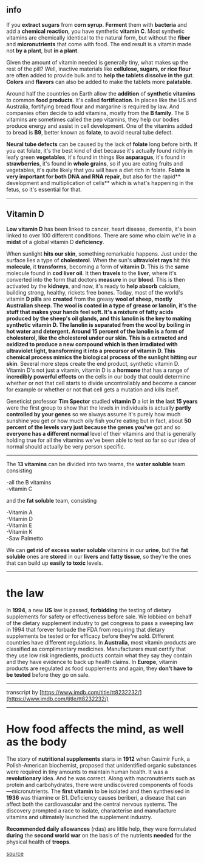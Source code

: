 ## info

If you **extract sugars** from **corn syrup**. **Ferment** them with **bacteria** and add a **chemical reaction,** you have synthetic **vitamin C**. Most synthetic vitamins are chemically identical to the natural form, but without the **fiber** and **micronutrients** that come with food. The end result is a vitamin made not **by a plant**, but **in a plant**.

Given the amount of vitamin needed is generally tiny, what makes up the rest of the pill? Well, inactive materials like **cellulose, sugars, or rice flour** are often added to provide bulk and to **help the tablets dissolve in the gut**. **Colors** and **flavors** can also be added to make the tablets more **palatable**.

Around half the countries on Earth allow the **addition** of **synthetic vitamins** to common **food products**. It's called **fortification**. In places like the US and Australia, fortifying bread flour and margarine is required by law. And companies often decide to add vitamins, mostly from the **B family**. The B vitamins are sometimes called the pep vitamins, they help our bodies produce energy and assist in cell development. One of the vitamins added to bread is **B9**, better known as **folate**, to avoid neural tube defect.

**Neural tube defects** can be caused by the lack of **folate** long before birth. If you eat folate, it's the best kind of diet because it's actually found richly in leafy green **vegetables**, it's found in things like **asparagus**, it's found in **strawberries**, it's found in **whole grains**, so if you are eating fruits and vegetables, it's quite likely that you will have a diet rich in folate. **Folate is very important for both DNA and RNA repair**, but also for the rapid** development and multiplication of cells** which is what's happening in the fetus, so it's essential for that.

* * *

## Vitamin D

**Low vitamin D** has been linked to cancer, heart disease, dementia, it's been linked to over 100 different conditions. There are some who claim we're in a **midst** of a global vitamin D **deficiency**.

When sunlight **hits our skin**, something remarkable happens. Just under the surface lies a type of **cholesterol**. When the sun's **ultraviolet rays** hit this **molecule**, it **transforms**, becoming a form of **vitamin D**. This is the **same** molecule found in **cod liver oil**. It then **travels** to the **liver**, where it's converted into the form that doctors **measure** in our **blood**. This is then activated by the **kidneys**, and now, it's ready to **help absorb** calcium, building strong, healthy, rickets free bones. Today, most of the world's vitamin **D pills** are **created** from the greasy **wool of sheep, **mostly Australian sheep. The wool is coated in a type of grease or **lanolin**, it's the stuff that makes your hands feel soft. It's a **mixture** of **fatty acids** produced by the **sheep's oil glands**, and this lanolin is the **key** to making **synthetic vitamin D**. The **lanolin** is separated from the wool by boiling in hot water and detergent. Around **15 percent** of the **lanolin** is a form of **cholesterol**, **like** the cholesterol under our **skin**. This is a extracted and oxidized to produce a new compound which is then irradiated with ultraviolet light, transforming it into a precursor of vitamin D. **This chemical process mimics** the **biological process** of the s**unlight hitting our skin**. Several more steps create the end product, synthetic vitamin D. Vitamin D's not just a vitamin, vitamin D is a **hormone** that has a range of **incredibly powerful effects** on the cells in our body that could determine whether or not that cell starts to divide uncontrollably and become a cancer for example or whether or not that cell gets a mutation and kills itself.

Geneticist professor **Tim Spector** studied **vitamin D** a lot **in the last 15 years** were the first group to show that the levels in individuals is actually **partly controlled by your genes** so we always assume it's purely how much sunshine you get or how much oily fish you're eating but in fact, about **50 percent of the levels vary just because the genes you've** got and so **everyone has a different normal** level of their vitamins and that is generally holding true for all the vitamins we've been able to test so far so our idea of normal should actually be very person specific.

* * *

The **13 vitamins** can be divided into two teams, the **water soluble** team consisting   

-all the B vitamins  
-vitamin C  
  
and the **fat soluble** team, consisting  

-Vitamin A  
-Vitamin D  
-Vitamin E  
-Vitamin K  
-Saw Palmetto

We can **get rid of excess water soluble** vitamins in our **urine**, but the **fat soluble** ones are **stored** in our **livers** and **fatty tissue**, so they're the ones that can build up **easily to toxic** levels.

* * *

# the law

In **1994**, a new **US** law is passed, **forbidding** the testing of dietary supplements for safety or effectiveness before sale. We lobbied on behalf of the dietary supplement industry to get congress to pass a sweeping law in 1994 that forever forbade the FDA from requiring that dietary supplements be tested or for efficacy before they're sold. Different countries have different regulations. In **Australia**, most vitamin products are classified as complimentary medicines. Manufacturers must certify that they use low risk ingredients, products contain what they say they contain and they have evidence to back up health claims. In **Europe**, vitamin products are regulated as food supplements and again, they **don't have to be tested** before they go on sale.

* * *

transcript by [https://www.imdb.com/title/tt8232232/](https://www.imdb.com/title/tt8232232/)  

-----------------  

# How food affects the mind, as well as the body

The story of **nutritional supplements** starts in **1912** when Casimir Funk, a Polish-American biochemist, proposed that unidentified organic substances were required in tiny amounts to maintain human health. It was a **revolutionary** idea. And he was correct. Along with macronutrients such as protein and carbohydrates, there were undiscovered components of foods—micronutrients. The **first vitamin** to be isolated and then synthesised in **1936** was thiamine or B1. Deficiency causes beriberi, a disease that can affect both the cardiovascular and the central nervous systems. The discovery prompted a race to isolate, characterise and manufacture vitamins and ultimately launched the supplement industry.   

**Recommended daily allowances** (rdas) are little help, they were formulated **during** the **second world war** on the basis of the nutrients **needed** for the physical health of **troops**.  

[source](https://www.economist.com/christmas-specials/2022/12/20/how-food-affects-the-mind-as-well-as-the-body)  
